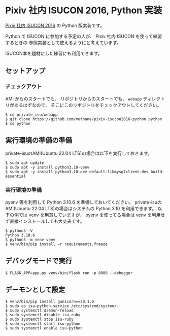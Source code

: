 # Pixiv 社内 ISUCON 2016, Python 実装

[Pixiv 社内 ISUCON 2016](https://github.com/catatsuy/private-isu) の Python 版実装です。

Python で ISUCON に参加する予定の人が、 Pixiv 社内 ISUCON を使って練習するときの
参照実装として使えるようにと考えています。

ISUCON本を題材にした練習にも利用できます。

## セットアップ

### チェックアウト

AMI からのスタートでも、 リポジトリからのスタートでも、 `webapp` ディレクトリがあるはずなので、
そこにこのリポジトリをチェックアウトしてください。

```console
$ cd private_isu/webapp
$ git clone https://github.com/methane/pixiv-isucon2016-python python
$ cd python
```

## 実行環境の準備の準備

private-isuのAMI(Ubuntu 22.04 LTS)の場合は以下を実行しておきます。

```console
$ sudo apt update
$ sudo apt -y install python3.10-venv
$ sudo apt -y install python3.10-dev default-libmysqlclient-dev build-essential
```

### 実行環境の準備

pyenv 等を利用して Python 3.10.6 を準備しておいてください。
private-isuのAMI(Ubuntu 22.04 LTS)の場合はシステムの Python 3.10 を利用できます。
以下の例では venv を用意していますが、 pyenv を使ってる場合は venv を利用せず直接インストールしても大丈夫です。

```console
$ python3 -V
Python 3.10.6
$ python3 -m venv venv
$ venv/bin/pip install -r requirements.freeze
```

## デバッグモードで実行

```console
$ FLASK_APP=app.py venv/bin/flask run -p 8080 --debugger
```


## デーモンとして設定

```console
$ venv/bin/pip install gunicorn==20.1.0
$ sudo cp isu-python.service /etc/systemd/system/.
$ sudo systemctl daemon-reload
$ sudo systemctl disable isu-ruby
$ sudo systemctl stop isu-ruby
$ sudo systemctl start isu-python
$ sudo systemctl enable isu-python
```
